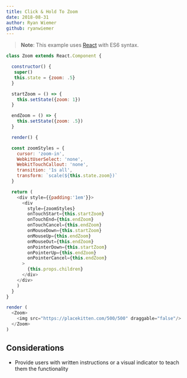 ```yaml
---
title: Click & Hold To Zoom
date: 2018-08-31
author: Ryan Wiemer
github: ryanwiemer
---
```


> **Note**: This example uses [React](https://reactjs.org/) with ES6 syntax.

```javascript
class Zoom extends React.Component {

  constructor() {
   super()
   this.state = {zoom: .5}
  }

  startZoom = () => {
    this.setState({zoom: 1})
  }

  endZoom = () => {
    this.setState({zoom: .5})
  }

  render() {

  const zoomStyles = {
    cursor: 'zoom-in',
    WebkitUserSelect: 'none',
    WebkitTouchCallout: 'none',
    transition: '1s all',
    transform: `scale(${this.state.zoom})`
  }

  return (
    <div style={{padding:'1em'}}>
      <div
        style={zoomStyles}
        onTouchStart={this.startZoom}
        onTouchEnd={this.endZoom}
        onTouchCancel={this.endZoom}
        onMouseDown={this.startZoom}
        onMouseUp={this.endZoom}
        onMouseOut={this.endZoom}
        onPointerDown={this.startZoom}
        onPointerUp={this.endZoom}
        onPointerCancel={this.endZoom}
      >
        {this.props.children}  
      </div>
    </div>
    )
  }
}

render (
  <Zoom>
    <img src="https://placekitten.com/500/500" draggable="false"/>
  </Zoom>
)
```

## Considerations
* Provide users with written instructions or a visual indicator to teach them the functionality
